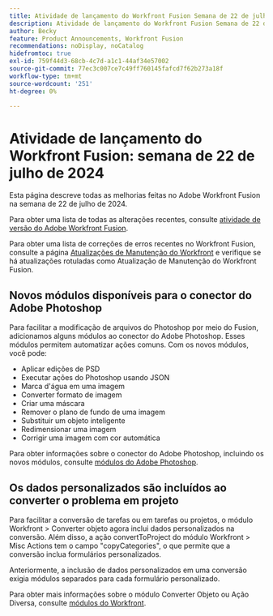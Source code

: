 ```yaml
---
title: Atividade de lançamento do Workfront Fusion Semana de 22 de julho de 2024
description: Atividade de lançamento do Workfront Fusion Semana de 22 de julho de 2024
author: Becky
feature: Product Announcements, Workfront Fusion
recommendations: noDisplay, noCatalog
hidefromtoc: true
exl-id: 759f44d3-68cb-4c7d-a1c1-44af34e57002
source-git-commit: 77ec3c007ce7c49ff760145fafcd7f62b273a18f
workflow-type: tm+mt
source-wordcount: '251'
ht-degree: 0%

---
```


# Atividade de lançamento do Workfront Fusion: semana de 22 de julho de 2024

Esta página descreve todas as melhorias feitas no Adobe Workfront Fusion na semana de 22 de julho de 2024.

Para obter uma lista de todas as alterações recentes, consulte [atividade de versão do Adobe Workfront Fusion](/help/workfront-fusion/fusion-product-releases/fusion-release-activity.md).

Para obter uma lista de correções de erros recentes no Workfront Fusion, consulte a página [Atualizações de Manutenção do Workfront](https://experienceleague.adobe.com/docs/workfront-known-issues/releases/current-updates.html?lang=pt-BR) e verifique se há atualizações rotuladas como Atualização de Manutenção do Workfront Fusion.

## Novos módulos disponíveis para o conector do Adobe Photoshop

Para facilitar a modificação de arquivos do Photoshop por meio do Fusion, adicionamos alguns módulos ao conector do Adobe Photoshop. Esses módulos permitem automatizar ações comuns. Com os novos módulos, você pode:

* Aplicar edições de PSD
* Executar ações do Photoshop usando JSON
* Marca d&#39;água em uma imagem
* Converter formato de imagem
* Criar uma máscara
* Remover o plano de fundo de uma imagem
* Substituir um objeto inteligente
* Redimensionar uma imagem
* Corrigir uma imagem com cor automática

Para obter informações sobre o conector do Adobe Photoshop, incluindo os novos módulos, consulte [módulos do Adobe Photoshop](/help/workfront-fusion/references/apps-and-modules/adobe-connectors/adobe-photoshop-modules.md).

## Os dados personalizados são incluídos ao converter o problema em projeto

Para facilitar a conversão de tarefas ou em tarefas ou projetos, o módulo Workfront > Converter objeto agora inclui dados personalizados na conversão. Além disso, a ação convertToProject do módulo Workfront > Misc Actions tem o campo &quot;copyCategories&quot;, o que permite que a conversão inclua formulários personalizados.

Anteriormente, a inclusão de dados personalizados em uma conversão exigia módulos separados para cada formulário personalizado.

Para obter mais informações sobre o módulo Converter Objeto ou Ação Diversa, consulte [módulos do Workfront](/help/workfront-fusion/references/apps-and-modules/adobe-connectors/workfront-modules.md).
